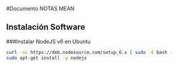 #Documento NOTAS MEAN
## Instalación Software
###Instalar NodeJS v6 en Ubuntu
```bash
curl -sL https://deb.nodesource.com/setup_6.x | sudo -E bash -
sudo apt-get install -y nodejs
```
